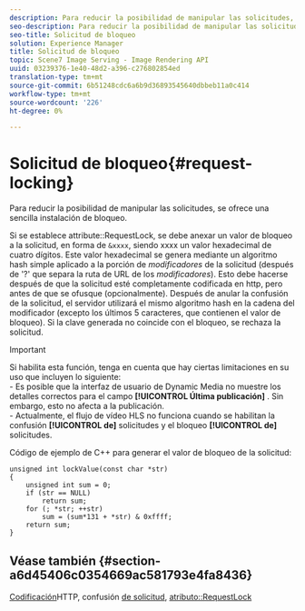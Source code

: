```yaml
---
description: Para reducir la posibilidad de manipular las solicitudes, se ofrece una sencilla instalación de bloqueo.
seo-description: Para reducir la posibilidad de manipular las solicitudes, se ofrece una sencilla instalación de bloqueo.
seo-title: Solicitud de bloqueo
solution: Experience Manager
title: Solicitud de bloqueo
topic: Scene7 Image Serving - Image Rendering API
uuid: 03239376-1e40-48d2-a396-c276802854ed
translation-type: tm+mt
source-git-commit: 6b51248cdc6a6b9d36893545640dbbeb11a0c414
workflow-type: tm+mt
source-wordcount: '226'
ht-degree: 0%

---
```



# Solicitud de bloqueo{#request-locking}

Para reducir la posibilidad de manipular las solicitudes, se ofrece una sencilla instalación de bloqueo.

Si se establece attribute::RequestLock, se debe anexar un valor de bloqueo a la solicitud, en forma de `&xxxx`, siendo xxxx un valor hexadecimal de cuatro dígitos. Este valor hexadecimal se genera mediante un algoritmo hash simple aplicado a la porción de *modificadores* de la solicitud (después de &#39;?&#39; que separa la ruta de URL de los *modificadores*). Esto debe hacerse después de que la solicitud esté completamente codificada en http, pero antes de que se ofusque (opcionalmente). Después de anular la confusión de la solicitud, el servidor utilizará el mismo algoritmo hash en la cadena del modificador (excepto los últimos 5 caracteres, que contienen el valor de bloqueo). Si la clave generada no coincide con el bloqueo, se rechaza la solicitud.

>[!IMPORTANT]
>
>Si habilita esta función, tenga en cuenta que hay ciertas limitaciones en su uso que incluyen lo siguiente:<br>- Es posible que la interfaz de usuario de Dynamic Media no muestre los detalles correctos para el campo **[!UICONTROL Última publicación]** . Sin embargo, esto no afecta a la publicación.<br>- Actualmente, el flujo de vídeo HLS no funciona cuando se habilitan la confusión **[!UICONTROL de]** solicitudes y el bloqueo **[!UICONTROL de]** solicitudes.

Código de ejemplo de C++ para generar el valor de bloqueo de la solicitud:

```
unsigned int lockValue(const char *str) 
{ 
    unsigned int sum = 0; 
    if (str == NULL) 
        return sum; 
    for (; *str; ++str) 
        sum = (sum*131 + *str) & 0xffff; 
    return sum; 
} 
```

## Véase también {#section-a6d45406c0354669ac581793e4fa8436}

[Codificación](../../../../../is-api/http-ref/image-serving-api-ref/c-http-protocol-reference/c-syntax-and-features/r-http-encoding.md#reference-bb34dd13f316462695448acfa8f92df7)HTTP, confusión [de solicitud](../../../../../is-api/http-ref/image-serving-api-ref/c-http-protocol-reference/c-syntax-and-features/r-request-obfuscation.md#reference-895f65d6796c43bb9bad21a676ed714d), [atributo::RequestLock](../../../../../is-api/image-catalog/image-serving-api-ref/c-image-catalog-reference/c-attributes-reference/r-requestlock.md#reference-8bbe2f581be847d3b9fa123e8e5e94b0)
